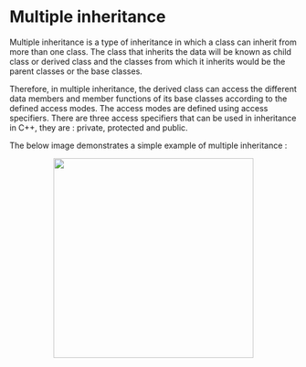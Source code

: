 # Multiple inheritance

Multiple inheritance is a type of inheritance in which a class can inherit from more than one class. The class that inherits the data will be known as child class or derived class and the classes from which it inherits would be the parent classes or the base classes.

Therefore, in multiple inheritance, the derived class can access the different data members and member functions of its base classes according to the defined access modes. The access modes are defined using access specifiers. There are three access specifiers that can be used in inheritance in C++, they are : private, protected and public.

The below image demonstrates a simple example of multiple inheritance :

<p align="center"> <img src="https://user-images.githubusercontent.com/61552413/142762283-e4deada2-c86b-433a-9e54-8cb05ff99f31.png" height="350"> </p>
